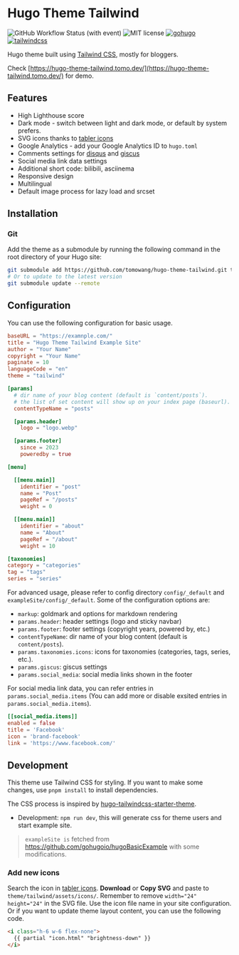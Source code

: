 # Hugo Theme Tailwind

![GitHub Workflow Status (with event)](https://img.shields.io/github/actions/workflow/status/tomowang/hugo-theme-tailwind/.github%2Fworkflows%2Fdeploy.yaml)
![MIT license](https://img.shields.io/github/license/tomowang/hugo-theme-tailwind)
[![gohugo](https://img.shields.io/badge/Made_with-Hugo-blue)](https://gohugo.io/)
[![tailwindcss](https://img.shields.io/badge/Made_with-Tailwind_CSS-blue)](https://tailwindcss.com/)

Hugo theme built using [Tailwind CSS](https://tailwindcss.com/), mostly for bloggers.

Check [https://hugo-theme-tailwind.tomo.dev/](https://hugo-theme-tailwind.tomo.dev/) for demo.

## Features

 * High Lighthouse score
 * Dark mode - switch between light and dark mode, or default by system prefers.
 * SVG icons thanks to [tabler icons](https://tabler-icons.io/)
 * Google Analytics - add your Google Analytics ID to `hugo.toml`
 * Comments settings for [disqus](https://disqus.com/) and [giscus](https://giscus.app/)
 * Social media link data settings
 * Additional short code: bilibili, asciinema
 * Responsive design
 * Multilingual
 * Default image process for lazy load and srcset

## Installation

### Git

Add the theme as a submodule by running the following command in the
root directory of your Hugo site:

```bash
git submodule add https://github.com/tomowang/hugo-theme-tailwind.git themes/tailwind
# Or to update to the latest version
git submodule update --remote
```

## Configuration

You can use the following configuration for basic usage.

```toml
baseURL = "https://examnple.com/"
title = "Hugo Theme Tailwind Example Site"
author = "Your Name"
copyright = "Your Name"
paginate = 10
languageCode = "en"
theme = "tailwind"

[params]
  # dir name of your blog content (default is `content/posts`).
  # the list of set content will show up on your index page (baseurl).
  contentTypeName = "posts"

  [params.header]
    logo = "logo.webp"

  [params.footer]
    since = 2023
    poweredby = true

[menu]

  [[menu.main]]
    identifier = "post"
    name = "Post"
    pageRef = "/posts"
    weight = 0

  [[menu.main]]
    identifier = "about"
    name = "About"
    pageRef = "/about"
    weight = 10

[taxonomies]
category = "categories"
tag = "tags"
series = "series"
```

For advanced usage, please refer to config directory `config/_default` and
`exampleSite/config/_default`.
Some of the configuration options are:

 * `markup`: goldmark and options for markdown rendering
 * `params.header`: header settings (logo and sticky navbar)
 * `params.footer`: footer settings (copyright years, powered by, etc.)
 * `contentTypeName`: dir name of your blog content (default is `content/posts`).
 * `params.taxonomies.icons`: icons for taxonomies (categories, tags, series, etc.).
 * `params.giscus`: giscus settings
 * `params.social_media`: social media links shown in the footer

For social media link data, you can refer entries in `params.social_media.items`
(You can add more or disable exsited entries in `params.social_media.items`).

```toml
[[social_media.items]]
enabled = false
title = 'Facebook'
icon = 'brand-facebook'
link = 'https://www.facebook.com/'
```

## Development

This theme use Tailwind CSS for styling. If you want to make some changes,
use `pnpm install` to install dependencies.

The CSS process is inspired by [hugo-tailwindcss-starter-theme](https://github.com/dirkolbrich/hugo-tailwindcss-starter-theme).

 * Development: `npm run dev`, this will generate css for theme users and start example site.

> `exampleSite is` fetched from https://github.com/gohugoio/hugoBasicExample
with some modifications.

### Add new icons

Search the icon in [tabler icons](https://tabler-icons.io/).
**Download** or **Copy SVG** and paste to `theme/tailwind/assets/icons/`.
Remember to remove `width="24" height="24"` in the SVG file. Use the icon file
name in your site configuration. Or if you want to update theme layout content,
you can use the following code.

```html
<i class="h-6 w-6 flex-none">
  {{ partial "icon.html" "brightness-down" }}
</i>
```
